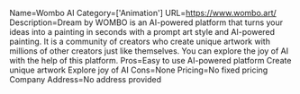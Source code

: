 Name=Wombo AI
Category=['Animation']
URL=https://www.wombo.art/
Description=Dream by WOMBO is an AI-powered platform that turns your ideas into a painting in seconds with a prompt art style and AI-powered painting. It is a community of creators who create unique artwork with millions of other creators just like themselves. You can explore the joy of AI with the help of this platform.
Pros=Easy to use AI-powered platform Create unique artwork Explore joy of AI
Cons=None
Pricing=No fixed pricing
Company Address=No address provided

